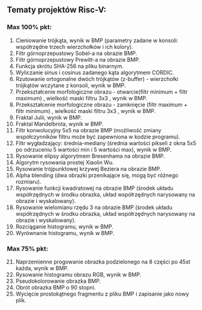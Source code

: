 ## Tematy projektów Risc-V:

### Max 100% pkt: 
1. Cieniowanie trójkąta, wynik w BMP (parametry zadane w konsoli: współrzędne trzech wierzchołków i ich kolory). 
2. Filtr górnoprzepustowy Sobel-a na obrazie BMP.
3. Filtr górnoprzepustowy Prewitt-a na obrazie BMP.
4. Funkcja skrótu SHA-256 na pliku binarnym.
5. Wyliczanie sinus i cosinus zadanego kąta algorytmem CORDIC. 
6. Rzutowanie ortogonalne dwóch trójkątów (z-buffer) - wierzchołki trójkątów wczytane z konsoli, wynik w BMP. 
7. Przekształcenie morfologiczne obrazu - otwarcie(filtr minimum + filtr maximum) , wielkość maski filtru 3x3 , wynik w BMP. 
8. Przekształcenie morfologiczne obrazu - zamknięcie (filtr maximum + filtr minimum) , wielkość maski filtru 3x3 , wynik w BMP. 
9. Fraktal Julii, wynik w BMP. 
10. Fraktal Mandelbrota, wynik w BMP. 
11. Filtr konwolucyjny 5x5 na obrazie BMP (możliwość zmiany współczynników filtru może być zapewniona w kodzie programu).
12. Filtr wygładzający: średnia-mediany (średnia wartości pikseli z okna 5x5 po odrzuceniu 5 wartości min i 5 wartości max), wynik w BMP. 
13. Rysowanie elipsy algorytmem Bresenhama na obrazie BMP. 
14. Algorytm rysowania prostej Xiaolin Wu.
15. Rysowanie trójpunktowej krzywej Beziera na obrazie BMP.
16. Alpha blending (dwa obrazki przenikające się, mogą być różnego rozmiaru). 
17. Rysowanie funkcji kwadratowej na obrazie BMP (środek układu współrzędnych w środku obrazka, układ współrzędnych narysowany na obrazie i wyskalowany).
18. Rysowanie wielomianu rzędu 3 na obrazie BMP (środek układu współrzędnych w środku obrazka, układ współrzędnych narysowany na obrazie i wyskalowany).
19. Rozciąganie histogramu, wynik w BMP. 
20. Wyrównanie histogramu, wynik w BMP. 

### Max 75% pkt: 
21. Naprzemienne progowanie obrazka podzielonego na 8 części po 45st każda, wynik w BMP. 
22. Rysowanie histogramu obrazu RGB, wynik w BMP. 
23. Pseudokolorowanie obrazka BMP.
24. Obrót obrazka BMP o 90 stopni.
25. Wycięcie prostokątnego fragmentu z pliku BMP i zapisanie jako nowy plik. 
